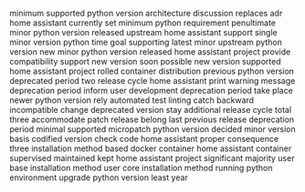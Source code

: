 minimum supported python version architecture discussion replaces adr home assistant currently set minimum python requirement penultimate minor python version released upstream home assistant support single minor version python time goal supporting latest minor upstream python version new minor python version released home assistant project provide compatibility support new version soon possible new version supported home assistant project rolled container distribution previous python version deprecated period two release cycle home assistant print warning message deprecation period inform user development deprecation period take place newer python version rely automated test linting catch backward incompatible change deprecated version stay additional release cycle total three accommodate patch release belong last previous release deprecation period minimal supported micropatch python version decided minor version basis codified version check code home assistant proper consequence three installation method based docker container home assistant container supervised maintained kept home assistant project significant majority user base installation method user core installation method running python environment upgrade python version least year